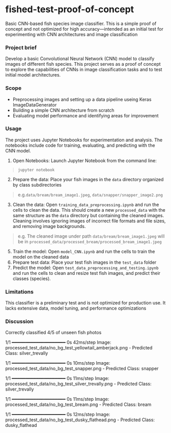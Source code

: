 # fished-test-proof-of-concept
Basic CNN-based fish species image classifier. This is a simple proof of concept and not optimized for high accuracy—intended as an initial test for experimenting with CNN architectures and image classification

### Project brief

Develop a basic Convolutional Neural Network (CNN) model to classify images of different fish species. This project serves as a proof of concept to explore the capabilities of CNNs in image classification tasks and to test initial model architectures.

### Scope

* Preprocessing images and setting up a data pipeline useing Keras ImageDataGenerator
* Building a simple CNN architecture from scratch
* Evaluating model performance and identifying areas for improvement

### Usage

The project uses Jupyter Notebooks for experimentation and analysis. The notebooks include code for training, evaluating, and predicting with the CNN model.

1. Open Notebooks: Launch Jupyter Notebook from the command line:
> ```jupyter notebook```
2. Prepare the data: Place your fish images in the ```data``` directory organized by class subdirectories
> e.g.```data/bream/bream_image1.jpeg```, ```data/snapper/snapper_image2.png```
3. Clean the data: Open ```training_data_preprocessing.ipynb``` and run the cells to clean the data. This should create a new ```processed_data``` with the same structure as the ```data``` directory but containing the cleaned images. Cleaning involves ignoring images of incorrect file formats and file sizes, and removing image backgrounds.
> e.g. The cleaned image under path ```data/bream/bream_image1.jpeg``` will be in ```processed_data/processed_bream/processed_bream_image1.jpeg```
5. Train the model: Open ```model_CNN.ipynb``` and run the cells to train the model on the cleaned data
6. Prepare test data: Place your test fish images in the ```test_data``` folder
7. Predict the model: Open ```test_data_preprocessing_and_testing.ipynb``` and run the cells to clean and resize test fish images, and predict their classes (species).


### Limitations

This classifier is a preliminary test and is not optimized for production use. It lacks extensive data, model tuning, and performance optimizations

### Discussion

Correctly classified 4/5 of unseen fish photos

1/1 ━━━━━━━━━━━━━━━━━━━━ 0s 42ms/step
Image: processed_test_data/no_bg_test_yellowtail_amberjack.png - Predicted Class: silver_trevally

1/1 ━━━━━━━━━━━━━━━━━━━━ 0s 10ms/step
Image: processed_test_data/no_bg_test_snapper.png - Predicted Class: snapper

1/1 ━━━━━━━━━━━━━━━━━━━━ 0s 11ms/step
Image: processed_test_data/no_bg_test_silver_trevally.png - Predicted Class: silver_trevally

1/1 ━━━━━━━━━━━━━━━━━━━━ 0s 11ms/step
Image: processed_test_data/no_bg_test_bream.png - Predicted Class: bream

1/1 ━━━━━━━━━━━━━━━━━━━━ 0s 12ms/step
Image: processed_test_data/no_bg_test_dusky_flathead.png - Predicted Class: dusky_flathead

### 
